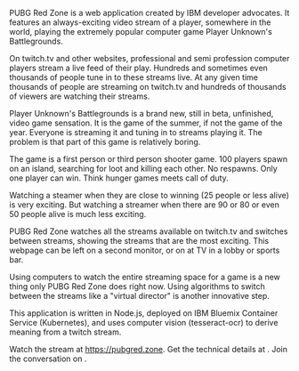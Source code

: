 PUBG Red Zone is a web application created by IBM developer advocates. It features an always-exciting video stream of a player, somewhere in the world, playing the extremely popular computer game Player Unknown's Battlegrounds.

On twitch.tv and other websites, professional and semi profession computer players stream a live feed of their play. Hundreds and sometimes even thousands of people tune in to these streams live. At any given time thousands of people are streaming on twitch.tv and hundreds of thousands of viewers are watching their streams.

Player Unknown's Battlegrounds is a brand new, still in beta, unfinished, video game sensation. It is the game of the summer, if not the game of the year. Everyone is streaming it and tuning in to streams playing it. The problem is that part of this game is relatively boring.

The game is a first person or third person shooter game. 100 players spawn on an island, searching for loot and killing each other. No respawns. Only one player can win. Think hunger games meets call of duty.

Watching a steamer when they are close to winning (25 people or less alive) is very exciting. But watching a streamer when there are 90 or 80 or even 50 people alive is much less exciting.

PUBG Red Zone watches all the streams available on twitch.tv and switches between streams, showing the streams that are the most exciting. This webpage can be left on a second monitor, or on at TV in a lobby or sports bar.

Using computers to watch the entire streaming space for a game is a new thing only PUBG Red Zone does right now. Using algorithms to switch between the streams like a "virtual director" is another innovative step.

This application is written in Node.js, deployed on IBM Bluemix Container Service (Kubernetes), and uses computer vision (tesseract-ocr) to derive meaning from a twitch stream.

Watch the stream at https://pubgred.zone. Get the technical details at <link to journey>. Join the conversation on <reddit>.
